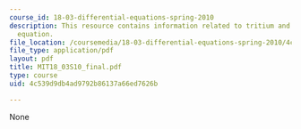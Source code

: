 ```yaml
---
course_id: 18-03-differential-equations-spring-2010
description: This resource contains information related to tritium and differential
  equation.
file_location: /coursemedia/18-03-differential-equations-spring-2010/4c539d9db4ad9792b86137a66ed7626b_MIT18_03S10_final.pdf
file_type: application/pdf
layout: pdf
title: MIT18_03S10_final.pdf
type: course
uid: 4c539d9db4ad9792b86137a66ed7626b

---
```

None